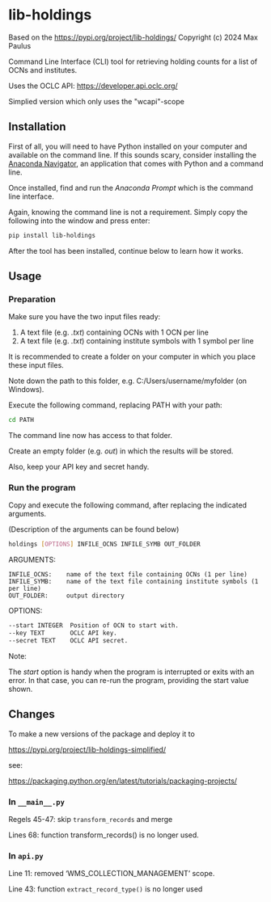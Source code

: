 # lib-holdings

Based on the https://pypi.org/project/lib-holdings/ Copyright (c) 2024 Max Paulus

Command Line Interface (CLI) tool for retrieving holding counts for a list of OCNs and institutes.

Uses the OCLC API: https://developer.api.oclc.org/

Simplied version which only uses the "wcapi"-scope

## Installation

First of all, you will need to have Python installed on your computer and available on the command line.
If this sounds scary, consider installing the [Anaconda Navigator](https://www.anaconda.com/anaconda-navigator), an application that comes with Python and a command line.

Once installed, find and run the *Anaconda Prompt* which is the command line interface.

Again, knowing the command line is not a requirement. Simply copy the following into the window and press enter:

```bash
pip install lib-holdings
```

After the tool has been installed, continue below to learn how it works.

## Usage

### Preparation 

Make sure you have the two input files ready:

1. A text file (e.g. *.txt*) containing OCNs with 1 OCN per line
2. A text file (e.g. *.txt*) containing institute symbols with 1 symbol per line

It is recommended to create a folder on your computer in which you place these input files.

Note down the path to this folder, e.g. C:/Users/username/myfolder (on Windows).

Execute the following command, replacing PATH with your path:

```bash
cd PATH
```

The command line now has access to that folder.

Create an empty folder (e.g. *out*) in which the results will be stored.

Also, keep your API key and secret handy.

### Run the program

Copy and execute the following command, after replacing the indicated arguments.

(Description of the arguments can be found below)

```bash
holdings [OPTIONS] INFILE_OCNS INFILE_SYMB OUT_FOLDER
```

ARGUMENTS:

    INFILE_OCNS:    name of the text file containing OCNs (1 per line)
    INFILE_SYMB:    name of the text file containing institute symbols (1 per line)
    OUT_FOLDER:     output directory

OPTIONS:
```bash
--start INTEGER  Position of OCN to start with.
--key TEXT       OCLC API key.
--secret TEXT    OCLC API secret.
```

Note:

The *start* option is handy when the program is interrupted or exits with an error.
In that case, you can re-run the program, providing the start value shown.


## Changes

To make a new versions of the package and deploy it to 

https://pypi.org/project/lib-holdings-simplified/ 

see:

https://packaging.python.org/en/latest/tutorials/packaging-projects/



### In `__main__.py`

Regels 45-47: skip `transform_records` and merge

Lines 68:  function transform_records() is no longer used.

 

### In `api.py`

Line 11: removed ‘WMS_COLLECTION_MANAGEMENT’ scope.

Line 43: function `extract_record_type()` is no longer used
